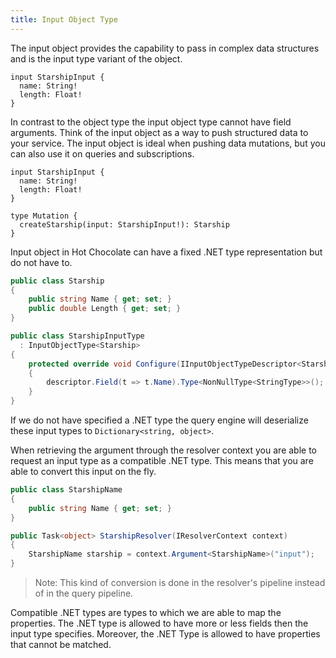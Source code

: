 ```yaml
---
title: Input Object Type
---
```


The input object provides the capability to pass in complex data structures and is the input type variant of the object.

```sdl
input StarshipInput {
  name: String!
  length: Float!
}
```

In contrast to the object type the input object type cannot have field arguments. Think of the input object as a way to push structured data to your service. The input object is ideal when pushing data mutations, but you can also use it on queries and subscriptions.

```sdl
input StarshipInput {
  name: String!
  length: Float!
}

type Mutation {
  createStarship(input: StarshipInput!): Starship
}
```

Input object in Hot Chocolate can have a fixed .NET type representation but do not have to.

```csharp
public class Starship
{
    public string Name { get; set; }
    public double Length { get; set; }
}

public class StarshipInputType
  : InputObjectType<Starship>
{
    protected override void Configure(IInputObjectTypeDescriptor<Starship> descriptor)
    {
        descriptor.Field(t => t.Name).Type<NonNullType<StringType>>();
    }
}
```

If we do not have specified a .NET type the query engine will deserialize these input types to `Dictionary<string, object>`.

When retrieving the argument through the resolver context you are able to request an input type as a compatible .NET type. This means that you are able to convert this input on the fly.

```csharp
public class StarshipName
{
    public string Name { get; set; }
}

public Task<object> StarshipResolver(IResolverContext context)
{
    StarshipName starship = context.Argument<StarshipName>("input");
}
```

> Note: This kind of conversion is done in the resolver's pipeline instead of in the query pipeline.

Compatible .NET types are types to which we are able to map the properties. The .NET type is allowed to have more or less fields then the input type specifies. Moreover, the .NET Type is allowed to have properties that cannot be matched.
